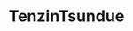 ---
title: TenzinTsundue
github: https://github.com/TenzinTsundue
mode: dark
transition: 1s
score: 39.9
archetype:
- Minimalistic
---